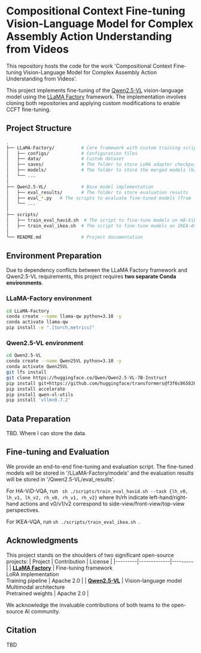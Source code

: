 # Compositional Context Fine-tuning Vision-Language Model for Complex Assembly Action Understanding from Videos
This repository hosts the code for the work 'Compositional Context Fine-tuning Vision-Language Model for Complex Assembly Action Understanding from Videos'.

This project implements fine-tuning of the [Qwen2.5-VL](https://github.com/QwenLM/Qwen-VL) vision-language model using the [LLaMA Factory](https://github.com/hiyouga/LLaMA-Factory) framework. The implementation involves cloning both repositories and applying custom modifications to enable CCFT fine-tuning.

## Project Structure
```bash
.
├── LLaMA-Factory/          # Core framework with custom training scripts
│   ├── configs/            # Configuration files
│   ├── data/               # Custom dataset
│   ├── saves/              # The folder to store LoRA adapter checkpoints
│   ├── models/             # The folder to store the merged models (base + adapters), ready for inference 
│   └── ... 
│
├── Qwen2.5-VL/             # Base model implementation
│   ├── eval_results/       # The folder to store evaluation results
│   ├── eval_*.py   # The scripts to evaluate fine-tuned models (from 'LLaMA-Factory/models/') on the testing dataset
│   └── ...                 
│
├── scripts/        
│   ├── train_eval_havid.sh  # The script to fine-tune models on HA-ViD-VQA datasets and evaluate the fine-tuned model.
│   ├── train_eval_ikea.sh  # The script to fine-tune models on IKEA-ASM-VQA dataset and evaluate the fine-tuned model.
│   
└── README.md               # Project documentation 
```
## Environment Preparation
Due to dependency conflicts between the LLaMA Factory framework and Qwen2.5-VL requirements, this project requires **two separate Conda environments**.

### LLaMA-Factory environment
```bash
cd LLaMA-Factory
conda create --name llama-qw python=3.10 -y
conda activate llama-qw
pip install -e ".[torch,metrics]"
```

### Qwen2.5-VL environment
```bash
cd Qwen2.5-VL
conda create --name Qwen25VL python=3.10 -y
conda activate Qwen25VL
git lfs install
git clone https://huggingface.co/Qwen/Qwen2.5-VL-7B-Instruct
pip install git+https://github.com/huggingface/transformers@f3f6c86582611976e72be054675e2bf0abb5f775
pip install accelerate
pip install qwen-vl-utils
pip install 'vllm>0.7.2'
```

## Data Preparation
TBD. Where I can store the data.

## Fine-tuning and Evaluation
We provide an end-to-end fine-tuning and evaluation script. The fine-tuned models will be stored in '/LLaMA-Factory/models' and the evaluation results will be stored in '/Qwen2.5-VL/eval_results'.

For HA-ViD-VQA, run ``` sh ./scripts/train_eval_havid.sh --task {lh_v0, lh_v1, lh_v2, rh_v0, rh_v1, rh_v2}``` where lh/rh indicate left-hand/right-hand actions and v0/v1/v2 correspond to side-view/front-view/top-view perspectives.

For IKEA-VQA, run ```sh ./scripts/train_eval_ikea.sh ```.

## Acknowledgments

This project stands on the shoulders of two significant open-source projects:
| Project | Contribution | License |
|---------|-------------|---------|
| **[LLaMA Factory](https://github.com/hiyouga/LLaMA-Factory)** | Fine-tuning framework<br>LoRA implementation<br>Training pipeline | Apache 2.0 |
| **[Qwen2.5-VL](https://github.com/QwenLM/Qwen-VL)** | Vision-language model<br>Multimodal architecture<br>Pretrained weights | Apache 2.0 |

We acknowledge the invaluable contributions of both teams to the open-source AI community.


## Citation
TBD
